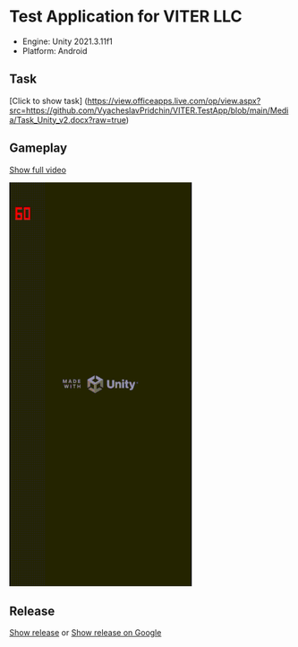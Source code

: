 # Test Application for VITER LLC
- Engine: Unity 2021.3.11f1
- Platform: Android
## Task
[Click to show task] (https://view.officeapps.live.com/op/view.aspx?src=https://github.com/VyacheslavPridchin/VITER.TestApp/blob/main/Media/Task_Unity_v2.docx?raw=true)
## Gameplay
[Show full video](https://drive.google.com/file/d/1GFlTJvdsJaSnFhpWDKBIYr5-DzZkT0vP/view?usp=sharing)

![alt text](https://github.com/VyacheslavPridchin/VITER.TestApp/blob/129dd6066141ac564d878893f4a99d665c769ca7/Media/VITER-AppVideo.gif)

## Release
[Show release](https://github.com/VyacheslavPridchin/VITER.TestApp/releases/tag/TestApp) or [Show release on Google](https://drive.google.com/file/d/1GcXUx-ODoZoI7HbNnPxFMP_gzHPAu_ZV/view?usp=sharing)
